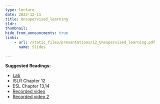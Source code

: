 ```yaml
---
type: lecture
date: 2023-12-11
title: Unsupervised_learning
tldr: 
thumbnail: 
hide_from_announcments: true
links: 
    - url: /static_files/presentations/12_Unsupervised_learning.pdf
      name: Slides

---
```

**Suggested Readings:**
- [Lab](https://github.com/phonchi/ISLP_labs/blob/main/Ch12-unsup-lab.ipynb)
- ISLR Chapter 12
- ESL Chapter 13,14
- [Recorded video](https://youtube.com/playlist?list=PLHNZtBNWQ-85BiSie5BdC-ElKcRw37fs1&si=dqUdq86sVrpDTSbK)
- [Recorded video 2](https://youtube.com/playlist?list=PLHNZtBNWQ-87wNMJFe_UQj_DzsiHVZWkx&si=1CMAnwrC6WzMaa9h)
